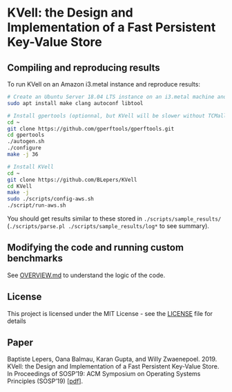 # KVell: the Design and Implementation of a Fast Persistent Key-Value Store


## Compiling and reproducing results

To run KVell on an Amazon i3.metal instance and reproduce results:

```bash
# Create an Ubuntu Server 18.04 LTS instance on an i3.metal machine and install dependencies
sudo apt install make clang autoconf libtool

# Install gpertools (optionnal, but KVell will be slower without TCMalloc):
cd ~
git clone https://github.com/gperftools/gperftools.git
cd gpertools
./autogen.sh
./configure
make -j 36

# Install KVell
cd ~
git clone https://github.com/BLepers/KVell
cd KVell
make -j
sudo ./scripts/config-aws.sh
./script/run-aws.sh
```

You should get results similar to these stored in `./scripts/sample_results/` (`./scripts/parse.pl ./scripts/sample_results/log*` to see summary).

## Modifying the code and running custom benchmarks

See [OVERVIEW.md](OVERVIEW.md) to understand the logic of the code.

## License

This project is licensed under the MIT License - see the [LICENSE](LICENSE) file for details

## Paper

Baptiste Lepers, Oana Balmau, Karan Gupta, and Willy Zwaenepoel. 2019. KVell: the Design and Implementation of a Fast Persistent Key-Value Store. In Proceedings of SOSP’19: ACM Symposium on Operating Systems Principles (SOSP’19) [[pdf](sosp19-final40.pdf)].
